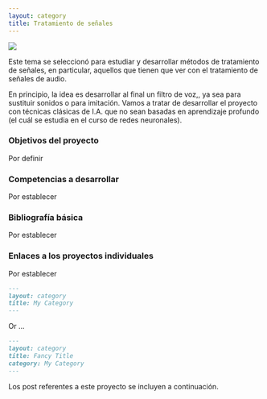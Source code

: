 ```yaml
---
layout: category
title: Tratamiento de señales
---
```


![](https://upload.wikimedia.org/wikipedia/commons/a/a6/Signal-speech-martin-de.png)

Este tema se seleccionó para estudiar y desarrollar métodos de tratamiento de señales, 
en particular, aquellos que tienen que ver con el tratamiento de señales de audio.

En principio, la idea es desarrollar al final un filtro de voz,, ya sea para sustituir sonidos
o para imitación. Vamos a tratar de desarrollar el proyecto con técnicas clásicas de 
I.A. que no sean basadas en aprendizaje profundo (el cuál se estudia en el curso de redes neuronales).

### Objetivos del proyecto

Por definir

### Competencias a desarrollar

Por establecer

### Bibliografía básica

Por establecer

### Enlaces a los proyectos individuales

Por establecer


<!---
Sample category page. You need to create a page for each category.
The category is inferred from the title of the page, but you can also
specify it with the `category` attribute in the front matter.
-->

```md
---
layout: category
title: My Category
---
```

Or ...

```md
---
layout: category
title: Fancy Title
category: My Category
---
```

Los post referentes a este proyecto se incluyen a continuación.
